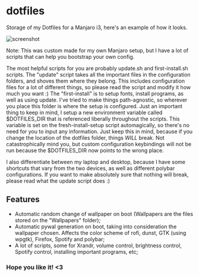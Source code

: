 # dotfiles
Storage of my Dotfiles for a Manjaro i3, here's an example of how it looks.

![screenshot](https://user-images.githubusercontent.com/22790704/71752524-4b727680-2e77-11ea-8a22-2ae6e2616949.png)

Note: This was custom made for my own Manjaro setup, but I have a lot of scripts that can help you bootstrap your own config. 

The most helpful scripts for you are probably update.sh and first-install.sh scripts. The "update" script takes all the important files in the configuration folders, and shoves them where they belong. This includes configuration files for a lot of different things, so please read the script and modify it how much you want :)  The "first-install" is to setup fonts, install programs, as well as using update. 
I've tried to make things path-agnostic, so wherever you place this folder is where the setup is configured. Just an important thing to keep in mind, I setup a new environment variable called $DOTFILES_DIR that is referenced liberally throughout the scripts. This variable is set on the fresh-install-setup script automagically, so there's no need for you to input any information. 
Just keep this in mind, because if you change the location of the dotfiles folder, things *WILL* break. Not catastrophically mind you, but custom configuration keybindings will not be run because the $DOTFILES_DIR now points to the wrong place. 

I also differentiate between my laptop and desktop, because I have some shortcuts that vary from the two devices, as well as different polybar configurations. If you want to make absolutely sure that nothing will break, please read what the update script does :)

## Features
- Automatic random change of wallpaper on boot (Wallpapers are the files stored on the "Wallpapers" folder);
- Automatic pywal generation on boot, taking into consideration the wallpaper chosen. Affects the color scheme of rofi, dunst, GTK (using wpgtk), Firefox, Spotify and polybar;
- A lot of scripts, some for Xrandr, volume control, brightness control, Spotify control, installing important programs, etc;


### Hope you like it! <3 
